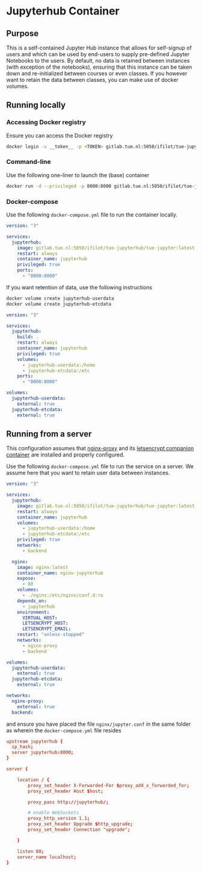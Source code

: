 # Jupyterhub Container

## Purpose

This is a self-contained Jupyter Hub instance that allows for self-signup of users and which
can be used by end-users to supply pre-defined Jupyter Notebooks to the users. By default,
no data is retained between instances (with exception of the notebooks), ensuring that
this instance can be taken down and re-initialized between courses or even classes. If you 
however want to retain the data between classes, you can make use of docker volumes.

## Running locally

### Accessing Docker registry

Ensure you can access the Docker registry

```bash
docker login -u __token__ -p <TOKEN> gitlab.tue.nl:5050/ifilot/tue-jupyterhub
```

### Command-line

Use the following one-liner to launch the (base) container

```bash
docker run -d --privileged -p 8000:8000 gitlab.tue.nl:5050/ifilot/tue-jupyterhub/tue-jupyter:latest
```

### Docker-compose

Use the following `docker-compose.yml` file to run the container locally.

```yaml
version: "3"

services:
  jupyterhub:
    image: gitlab.tue.nl:5050/ifilot/tue-jupyterhub/tue-jupyter:latest
    restart: always
    container_name: jupyterhub
    privileged: true
    ports:
      - "8000:8000"
```

If you want retention of data, use the following instructions

```bash
docker volume create jupyterhub-userdata
docker volume create jupyterhub-etcdata
```

```yaml
version: "3"

services:
  jupyterhub:
    build: .
    restart: always
    container_name: jupyterhub
    privileged: true
    volumes:
      - jupyterhub-userdata:/home
      - jupyterhub-etcdata:/etc
    ports:
      - "8000:8000"

volumes:
  jupyterhub-userdata:
    external: true
  jupyterhub-etcdata:
    external: true
```

## Running from a server

This configuration assumes that [nginx-proxy](https://hub.docker.com/r/jwilder/nginx-proxy)
and its [letsencrypt companion container](https://hub.docker.com/r/jrcs/letsencrypt-nginx-proxy-companion/)
are installed and properly configured.

Use the following `docker-compose.yml` file to run the service on a server. We assume here that you want
to retain user data between instances.

```yaml
version: "3"

services:
  jupyterhub:
    image: gitlab.tue.nl:5050/ifilot/tue-jupyterhub/tue-jupyter:latest
    restart: always
    container_name: jupyterhub
    volumes:
      - jupyterhub-userdata:/home
      - jupyterhub-etcdata:/etc
    privileged: true
    networks:
      - backend

  nginx:
    image: nginx:latest
    container_name: nginx-jupyterhub
    expose:
      - 80
    volumes:
      - ./nginx:/etc/nginx/conf.d:ro
    depends_on:
      - jupyterhub
    environment:
      VIRTUAL_HOST:
      LETSENCRYPT_HOST:
      LETSENCRYPT_EMAIL:
    restart: "unless-stopped"
    networks:
      - nginx-proxy
      - backend

volumes:
  jupyterhub-userdata:
    external: true
  jupyterhub-etcdata:
    external: true

networks:
  nginx-proxy:
    external: true
  backend:
```

and ensure you have placed the file `nginx/jupyter.conf` in the same folder as wherein the `docker-compose.yml`
file resides

```conf
upstream jupyterhub {
  ip_hash;
  server jupyterhub:8000;
}

server {

    location / {
        proxy_set_header X-Forwarded-For $proxy_add_x_forwarded_for;
        proxy_set_header Host $host;

        proxy_pass http://jupyterhub/;

        # enable WebSockets
        proxy_http_version 1.1;
        proxy_set_header Upgrade $http_upgrade;
        proxy_set_header Connection "upgrade";

    }

    listen 80;
    server_name localhost;
}
```